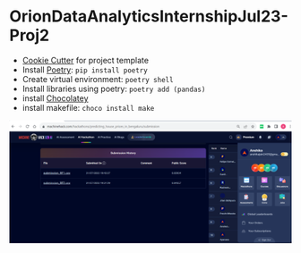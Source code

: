 # OrionDataAnalyticsInternshipJul23-Proj2



- [Cookie Cutter](https://github.com/khuyentran1401/data-science-template/tree/prefect-poetry) for project template
- Install [Poetry](https://python-poetry.org/docs/#installation): `pip install poetry`
- Create virtual environment: `poetry shell`
- Install libraries using poetry: `poetry add (pandas)`
- install [Chocolatey](https://chocolatey.org/install)
- install makefile: `choco install make`

![Score](image.png)
